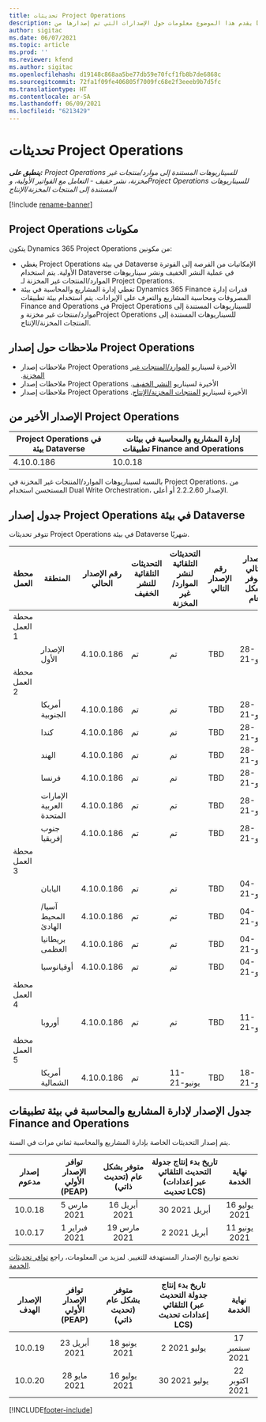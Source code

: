 ```yaml
---
title: تحديثات Project Operations
description: يقدم هذا الموضوع معلومات حول الإصدارات التي تم إصدارها من Dynamics 365 Project Operations.
author: sigitac
ms.date: 06/07/2021
ms.topic: article
ms.prod: ''
ms.reviewer: kfend
ms.author: sigitac
ms.openlocfilehash: d19148c868aa5be77db59e70fcf1fb8b7de6868c
ms.sourcegitcommit: 72fa1f09fe406805f7009fc68e2f3eeeb9b7d5fc
ms.translationtype: HT
ms.contentlocale: ar-SA
ms.lasthandoff: 06/09/2021
ms.locfileid: "6213429"
---
```

# <a name="project-operations-updates"></a>تحديثات Project Operations

_**ينطبق على:** Project Operations للسيناريوهات المستندة إلى موارد/منتجات غير مخزنة‬، نشر خفيف - التعامل مع الفواتير الأولية‬، وProject Operations للسيناريوهات المستندة إلى المنتجات المخزنة/الإنتاج_

[!include [rename-banner](~/includes/cc-data-platform-banner.md)]

## <a name="project-operations-components"></a>‏‫مكونات Project Operations

يتكون Dynamics 365 Project Operations من مكونين:

- يغطي Project Operations في بيئة Dataverse الإمكانيات من الفرصة إلى الفوترة الأولية. يتم استخدام Dataverse في عملية النشر الخفيف ونشر سيناريوهات الموارد/المنتجات غير المخزنة‬ لـ Project Operations.
- تغطي إدارة المشاريع والمحاسبة في بيئة Dynamics 365 Finance قدرات إدارة المصروفات ومحاسبة المشاريع والتعرف على الإيرادات. يتم استخدام بيئة تطبيقات Finance and Operations في Project Operations للسيناريوهات المستندة إلى موارد/منتجات غير مخزنة‬ وProject Operations للسيناريوهات المستندة إلى المنتجات المخزنة/الإنتاج.

## <a name="project-operations-release-notes"></a>ملاحظات حول إصدار Project Operations
- ملاحظات إصدار Project Operations الأخيرة لسيناريو [الموارد/المنتجات غير المخزنة‬‬‏‫](whats-new-may-2021-resource-based.md).
- ملاحظات إصدار Project Operations الأخيرة لسيناريو [النشر الخفيف‬‬‬‏‫](../pro/whats-new/whats-new-may-2021-lite.md).
- ملاحظات إصدار Project Operations الأخيرة لسيناريو [المنتجات المخزنة/الإنتاج‬‬‬‏‫](../prod-pma/whats-new/whats-new-apr-2021-stocked.md).

## <a name="project-operations-latest-version"></a>الإصدار الأخير من Project Operations

| Project Operations في بيئة Dataverse | إدارة المشاريع والمحاسبة في بيئات تطبيقات Finance and Operations | 
| --- | --- |
| 4.10.0.186 | 10.0.18 |

بالنسبة لسيناريوهات الموارد/المنتجات غير المخزنة في Project Operations، من المستحسن استخدام Dual Write Orchestration، الإصدار 2.2.2.60 أو أعلى.

## <a name="release-schedule-for-project-operations-on-dataverse-environment"></a>جدول إصدار Project Operations في بيئة Dataverse

تتوفر تحديثات Project Operations في بيئة Dataverse شهريًا. 

| محطة العمل | المنطقة | رقم الإصدار الحالي | التحديثات التلقائية للنشر الخفيف | التحديثات التلقائية لنشر الموارد/غير المخزنة | رقم الإصدار التالي | الإصدار التالي متوفر بشكل عام |
|-----------|-----------------------|-----------------|--------------|---------------------|---------------------|---------------------|
| محطة العمل 1 |   &nbsp;              |    &nbsp;       | &nbsp;       |      &nbsp;         |      &nbsp;         |      &nbsp;         |
|   &nbsp;  | الإصدار الأول         |  4.10.0.186     | تم     | تم            | TBD                 | 28-مايو-21           |
| محطة العمل 2 |   &nbsp;              |    &nbsp;       | &nbsp;       |      &nbsp;         |      &nbsp;         |      &nbsp;         |
|   &nbsp;  | أمريكا الجنوبية         |  4.10.0.186     | تم     | تم            | TBD                 | 28-مايو-21           |
|    &nbsp; | كندا                |  4.10.0.186     | تم     | تم            | TBD                 | 28-مايو-21           |
|   &nbsp;  | الهند                 |  4.10.0.186     | تم     | تم            | TBD                 | 28-مايو-21           |
|   &nbsp;  | فرنسا                |  4.10.0.186     | تم     | تم            | TBD                 | 28-مايو-21           |
|   &nbsp;  | الإمارات العربية المتحدة  |  4.10.0.186     | تم     | تم            | TBD                 | 28-مايو-21           |
|   &nbsp;  | جنوب إفريقيا          |  4.10.0.186     | تم     | تم            | TBD                 | 28-مايو-21           |
| محطة العمل 3 |      &nbsp;           |     &nbsp;      |     &nbsp;   |      &nbsp;         |      &nbsp;         |      &nbsp;         |
|   &nbsp;  | اليابان                 |  4.10.0.186     | تم     | تم            | TBD                 | 04-يونيو-21          |
|   &nbsp;  | آسيا/المحيط الهادئ          |  4.10.0.186     | تم     | تم            | TBD                 | 04-يونيو-21          |
|   &nbsp;  | بريطانيا العظمى         |  4.10.0.186     | تم     | تم            | TBD                 | 04-يونيو-21          |
|   &nbsp;  | ‏‫أوقيانوسيا‬               |  4.10.0.186     | تم     | تم            | TBD                 | 04-يونيو-21          |
| محطة العمل 4 |     &nbsp;            |     &nbsp;      |     &nbsp;   |      &nbsp;         |      &nbsp;         |      &nbsp;         |
|   &nbsp;  | أوروبا                |  4.10.0.186     | تم     | تم            | TBD                 | 11-يونيو-21          |
| محطة العمل 5 |     &nbsp;            |     &nbsp;      |     &nbsp;   |      &nbsp;         |      &nbsp;         |      &nbsp;         |
|   &nbsp;  | أمريكا الشمالية         |  4.10.0.186     | تم     | 11-يونيو-21          | TBD                 | 18-يونيو-21          |

## <a name="release-schedule-for-project-management-and-accounting-in-the-finance-and-operations-apps-environment"></a>جدول الإصدار لإدارة المشاريع والمحاسبة في بيئة تطبيقات Finance and Operations

يتم إصدار التحديثات الخاصة بإدارة المشاريع والمحاسبة ثماني مرات في السنة.

|          إصدار مدعوم          | توافر الإصدار الأولي (PEAP) | متوفر بشكل عام (تحديث ذاتي) | تاريخ بدء إنتاج جدولة التحديث التلقائي (عبر إعدادات تحديث LCS) |   نهاية الخدمة   |
|:-------------------------:|:---------------------------:|:---------------------------------:|:--------------------------------------------------------------------:|:------------------:|
|          10.0.18          |        5 مارس 2021        |           16 أبريل 2021          |                            30 أبريل 2021                            |    16 يوليو 2021   |
|          10.0.17          |       1 فبراير 2021      |           19 مارس 2021          |                             2 أبريل 2021                            |    11 يونيو 2021   |

تخضع تواريخ الإصدار المستهدفة للتغيير. لمزيد من المعلومات، راجع [توافر تحديثات الخدمة](/dynamics365/fin-ops-core/fin-ops/get-started/public-preview-releases?toc=%2fdynamics365%2ffinance%2ftoc.json).

|          الإصدار الهدف          | توافر الإصدار الأولي (PEAP) | متوفر بشكل عام (تحديث ذاتي) | تاريخ بدء إنتاج جدولة التحديث التلقائي (عبر إعدادات تحديث LCS) |   نهاية الخدمة   |
|:-------------------------:|:---------------------------:|:---------------------------------:|:--------------------------------------------------------------------:|:------------------:|
|          10.0.19          |        23 أبريل 2021       |            18 يونيو 2021           |                             2 يوليو 2021                             | 17 سبتمبر 2021 |
|          10.0.20          |         28 مايو 2021        |           16 يوليو 2021           |                             30 يوليو 2021                             |  22 اكتوبر 2021  |



[!INCLUDE[footer-include](../includes/footer-banner.md)]
